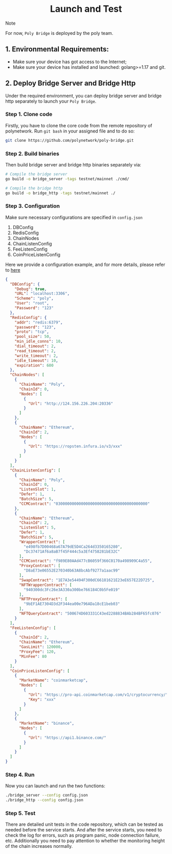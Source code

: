 <h1 align="center">Launch and Test</h1>

> [!NOTE]
> For now, `Poly Bridge` is deployed by the poly team.

## 1. Environmental Requirements:

- Make sure your device has got access to the Internet; 
- Make sure your device has installed and launched: golang>=1.17 and git.

## 2. Deploy Bridge Server and Bridge Http
Under the required environment, you can deploy bridge server and bridge http separately to launch your `Poly Bridge`.

### Step 1. Clone code
Firstly, you have to clone the core code from the remote repository of polynetwork. Run `git bash` in your assigned file and to do so:
```bash
git clone https://github.com/polynetwork/poly-bridge.git
```

### Step 2. Build binaries
Then build bridge server and bridge http binaries separately via:
```bash
# Compile the bridge server
go build -o bridge_server -tags testnet/mainnet ./cmd/

# Compile the bridge http
go build -o bridge_http -tags testnet/mainnet ./
```

### Step 3. Configuration
Make sure necessary configurations are specified in `config.json`
1. DBConfig
2. RedisConfig
3. ChainNodes
4. ChainListenConfig
5. FeeListenConfig
6. CoinPriceListenConfig

Here we provide a configuration example, and for more details, please refer to [here](https://github.com/polynetwork/poly-bridge/blob/master/conf/config_testnet.json)
```json
{
  "DBConfig": {
    "Debug": true,
    "URL": "localhost:3306",
    "Scheme": "poly",
    "User": "root",
    "Password": "123"
  },
  "RedisConfig": {
    "addr": "redis:6379",
    "password": "123",
    "proto": "tcp",
    "pool_size": 50,
    "min_idle_conns": 10,
    "dial_timeout": 2,
    "read_timeout": 2,
    "write_timeout": 2,
    "idle_timeout": 10,
    "expiration": 600
  },
  "ChainNodes": [
    {
      "ChainName": "Poly",
      "ChainId": 0,
      "Nodes": [
        {
          "Url": "http://124.156.226.204:20336"
        }
      ]
    },
    {
      "ChainName": "Ethereum",
      "ChainId": 2,
      "Nodes": [
        {
          "Url": "https://ropsten.infura.io/v3/xxx"
        }
      ]
    }
  ],
  "ChainListenConfig": [
    {
      "ChainName": "Poly",
      "ChainId": 0,
      "ListenSlot": 1,
      "Defer": 1,
      "BatchSize": 5,
      "CCMContract": "0300000000000000000000000000000000000000"
    },
    {
      "ChainName": "Ethereum",
      "ChainId": 2,
      "ListenSlot": 5,
      "Defer": 1,
      "BatchSize": 5,
      "WrapperContract": [
        "e498fb7D00468a67A79dE5D4Ca264d3350165280",
        "Dc37471Af6a8aB7f45F444c5a3Ef4758281bE32C"
      ],
      "CCMContract": "f989E80AAd477cB6059f366C0170a498909C4a55",
      "ProxyContract": [
        "D8aE73e06552E270340b63A8bcAbf9277a1aac99"
      ],
      "SwapContract": "1E7A3e54494F300dC66181621E23eE657E22D725",
      "NFTWrapperContract": [
        "940300dc3Fc26e3A330a300be766184C0b5Fe019"
      ],
      "NFTProxyContract": [
        "9bEF1AE7304D3d2F344ea00e796ADa18cE1beb03"
      ],
      "NFTQueryContract": "500674D603331C43ed2288834BAb284BF65fc076"
    }
  ],
  "FeeListenConfig": [
    {
      "ChainId": 2,
      "ChainName": "Ethereum",
      "GasLimit": 120000,
      "ProxyFee": 120,
      "MinFee": 80
    }
  ],
  "CoinPriceListenConfig": [
    {
      "MarketName": "coinmarketcap",
      "Nodes": [
        {
          "Url": "https://pro-api.coinmarketcap.com/v1/cryptocurrency/",
          "Key": "xxx"
        }
      ]
    },
    {
      "MarketName": "binance",
      "Nodes": [
        {
          "Url": "https://api1.binance.com/"
        }
      ]
    }
  ]
}
```

### Step 4. Run
Now you can launch and run the two functions:
```bash
./bridge_server --config config.json
./bridge_http --config config.json
```

### Step 5. Test
There are detailed unit tests in the code repository, which can be tested as needed before the service starts.
And after the service starts, you need to check the log for errors, such as program panic, node connection failure, etc. 
Additionally you need to pay attention to whether the monitoring height of the chain increases normally. 
